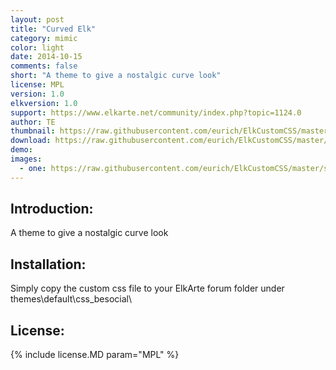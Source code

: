 ```yaml
---
layout: post
title: "Curved Elk"
category: mimic
color: light
date: 2014-10-15
comments: false
short: "A theme to give a nostalgic curve look"
license: MPL
version: 1.0
elkversion: 1.0
support: https://www.elkarte.net/community/index.php?topic=1124.0
author: TE
thumbnail: https://raw.githubusercontent.com/eurich/ElkCustomCSS/master/sample_pics/curved_elk_thumb.png
download: https://raw.githubusercontent.com/eurich/ElkCustomCSS/master/CurvedElk/custom_besocial.css
demo:
images:
  - one: https://raw.githubusercontent.com/eurich/ElkCustomCSS/master/sample_pics/curved_elk.png
---
```


## Introduction:
A theme to give a nostalgic curve look

## Installation:
Simply copy the custom css file to your ElkArte forum folder under themes\default\css\_besocial\

## License:
{% include license.MD param="MPL" %}

